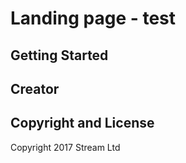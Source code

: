 # Landing page - test



## Getting Started


## Creator


## Copyright and License

Copyright 2017 Stream Ltd
